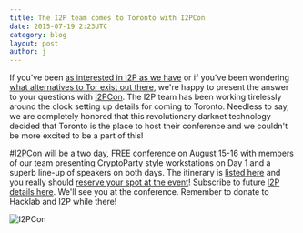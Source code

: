 ```yaml
---
title: The I2P team comes to Toronto with I2PCon
date: 2015-07-19 2:23UTC
category: blog
layout: post
author: j
---
```


If you've been [as interested in I2P as we have](https://torontocrypto.org/blog/2015/07/09/how-our-irc-chat-bot-helps-you-talk-to-us-anonymously.html) or if
you've been wondering [what alternatives to Tor exist out
there](https://geti2p.net/en/comparison/tor), we're happy to present the answer to your questions with
[I2PCon](https://geti2p.net/en/blog/post/2015/07/16/I2PCon). The I2P team has
been working tirelessly around the clock setting up details for coming
to Toronto. Needless to say, we are completely honored that this revolutionary
darknet technology decided that Toronto is the place to host
their conference and we couldn't be more excited to be a part
of this!

[#I2PCon](https://twitter.com/hashtag/i2pcon) will be a two day, FREE conference on August 15-16 with members of our team presenting CryptoParty style workstations on Day 1 and a superb line-up of speakers on both days. The
itinerary is [listed here](https://geti2p.net/en/blog/post/2015/07/16/I2PCon) and you really should [reserve your
spot at the event](http://www.eventbrite.ca/e/i2p-meetup-tickets-17773984466)! Subscribe to future [I2P details here](https://geti2p.net/en/feed/blog/atom).
We'll see you at the conference. Remember to donate
to Hacklab and I2P while there!

![I2PCon](https://torontocrypto.org/img/i2pcon.jpg)
